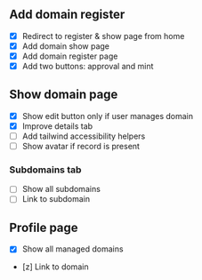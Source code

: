 ## Add domain register

- [x] Redirect to register & show page from home
- [x] Add domain show page
- [x] Add domain register page
- [x] Add two buttons: approval and mint

## Show domain page

- [x] Show edit button only if user manages domain
- [x] Improve details tab
- [ ] Add tailwind accessibility helpers
- [ ] Show avatar if record is present

### Subdomains tab

- [ ] Show all subdomains
- [ ] Link to subdomain

## Profile page

- [x] Show all managed domains
- [z] Link to domain
